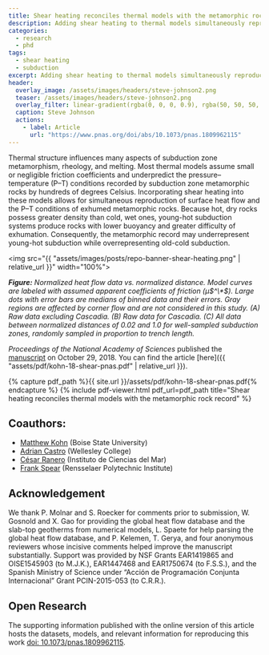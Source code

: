 ```yaml
---
title: Shear heating reconciles thermal models with the metamorphic rock record
description: Adding shear heating to thermal models simultaneously reproduces surface heat flow and the P–T conditions of exhumed metamorphic rocks.
categories:
  - research
  - phd
tags:
  - shear heating
  - subduction
excerpt: Adding shear heating to thermal models simultaneously reproduces surface heat flow and the P–T conditions of exhumed metamorphic rocks.
header:
  overlay_image: /assets/images/headers/steve-johnson2.png
  teaser: /assets/images/headers/steve-johnson2.png
  overlay_filter: linear-gradient(rgba(0, 0, 0, 0.9), rgba(50, 50, 50, 0.5))
  caption: Steve Johnson
  actions:
    - label: Article
      url: "https://www.pnas.org/doi/abs/10.1073/pnas.1809962115"
---
```


Thermal structure influences many aspects of subduction zone metamorphism, rheology, and melting. Most thermal models assume small or negligible friction coefficients and underpredict the pressure–temperature (P–T) conditions recorded by subduction zone metamorphic rocks by hundreds of degrees Celsius. Incorporating shear heating into these models allows for simultaneous reproduction of surface heat flow and the P–T conditions of exhumed metamorphic rocks. Because hot, dry rocks possess greater density than cold, wet ones, young-hot subduction systems produce rocks with lower buoyancy and greater difficulty of exhumation. Consequently, the metamorphic record may underrepresent young-hot subduction while overrepresenting old-cold subduction.

<img src="{{ "assets/images/posts/repo-banner-shear-heating.png" | relative_url }}" width="100%">

***Figure:*** *Normalized heat flow data vs. normalized distance. Model curves are labeled with assumed apparent coefficients of friction (µ$^\*$). Large dots with error bars are medians of binned data and their errors. Gray regions are affected by corner flow and are not considered in this study. (A) Raw data excluding Cascadia. (B) Raw data for Cascadia. (C) All data between normalized distances of 0.02 and 1.0 for well-sampled subduction zones, randomly sampled in proportion to trench length.*

*Proceedings of the National Academy of Sciences* published the [manuscript](https://www.pnas.org/doi/abs/10.1073/pnas.1809962115) on October 29, 2018. You can find the article [here]({{ "assets/pdf/kohn-18-shear-pnas.pdf" | relative_url }}).

{% capture pdf_path %}{{ site.url }}/assets/pdf/kohn-18-shear-pnas.pdf{% endcapture %}
{% include pdf-viewer.html 
   pdf_url=pdf_path
   title="Shear heating reconciles thermal models with the metamorphic rock record"
%}

## Coauthors:

 - [Matthew Kohn](https://scholar.google.com/citations?user=xSyB1KQAAAAJ&hl=en) (Boise State University)
 - [Adrian Castro](https://scholar.google.com/citations?user=Oy95OtgAAAAJ&hl=en&oi=ao) (Wellesley College)
 - [César Ranero](https://scholar.google.com/citations?user=-VB0_RAAAAAJ&hl=en&oi=sra) (Instituto de Ciencias del Mar)
 - [Frank Spear](https://scholar.google.com/citations?user=4QsM_MwAAAAJ&hl=en&oi=ao) (Rensselaer Polytechnic Institute)

## Acknowledgement

We thank P. Molnar and S. Roecker for comments prior to submission, W. Gosnold and X. Gao for providing the global heat flow database and the slab-top geotherms from numerical models, L. Spaete for help parsing the global heat flow database, and P. Kelemen, T. Gerya, and four anonymous reviewers whose incisive comments helped improve the manuscript substantially. Support was provided by NSF Grants EAR1419865 and OISE1545903 (to M.J.K.), EAR1447468 and EAR1750674 (to F.S.S.), and the Spanish Ministry of Science under “Acción de Programación Conjunta Internacional” Grant PCIN-2015-053 (to C.R.R.).

## Open Research

The supporting information published with the online version of this article hosts the datasets, models, and relevant information for reproducing this work  [doi: 10.1073/pnas.1809962115](https://doi.org/10.1073/pnas.1809962115).
